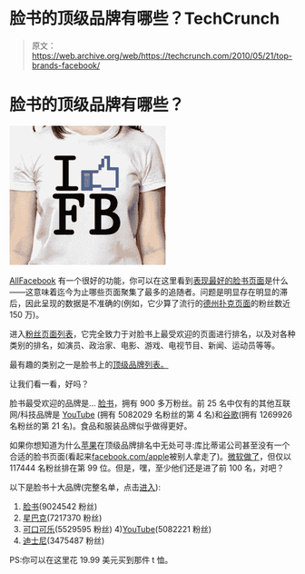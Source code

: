 # 脸书的顶级品牌有哪些？TechCrunch

> 原文：<https://web.archive.org/web/https://techcrunch.com/2010/05/21/top-brands-facebook/>

# 脸书的顶级品牌有哪些？

![](img/0c9d59bce5478e8a449b39af14b33c75.png)

[AllFacebook](https://web.archive.org/web/20221208131401/http://allfacebook.com/) 有一个很好的功能，你可以在这里看到[表现最好的脸书页面](https://web.archive.org/web/20221208131401/http://statistics.allfacebook.com/pages)是什么——这意味着迄今为止哪些页面聚集了最多的追随者。问题是明显存在明显的滞后，因此呈现的数据是不准确的(例如，它少算了流行的[德州扑克页面](https://web.archive.org/web/20221208131401/http://www.facebook.com/TexasHoldEm)的粉丝数近 150 万)。

进入[粉丝页面列表](https://web.archive.org/web/20221208131401/http://fanpagelist.com/)，它完全致力于对脸书上最受欢迎的页面进行排名，以及对各种类别的排名，如演员、政治家、电影、游戏、电视节目、新闻、运动员等等。

最有趣的类别之一是脸书上的[顶级品牌列表。](https://web.archive.org/web/20221208131401/http://fanpagelist.com/category/brands/)

让我们看一看，好吗？

脸书最受欢迎的品牌是… [脸书](https://web.archive.org/web/20221208131401/http://www.facebook.com/facebook)，拥有 900 多万粉丝。前 25 名中仅有的其他互联网/科技品牌是 [YouTube](https://web.archive.org/web/20221208131401/http://www.facebook.com/youtube) (拥有 5082029 名粉丝的第 4 名)和[谷歌](https://web.archive.org/web/20221208131401/http://www.facebook.com/Google)(拥有 1269926 名粉丝的第 21 名)。食品和服装品牌似乎做得更好。

如果你想知道为什么[苹果](https://web.archive.org/web/20221208131401/http://apple.com/)在顶级品牌排名中无处可寻:库比蒂诺公司甚至没有一个合适的脸书页面(看起来[facebook.com/apple](https://web.archive.org/web/20221208131401/http://www.facebook.com/apple)被别人拿走了)。[微软做了](https://web.archive.org/web/20221208131401/http://www.facebook.com/Microsoft)，但仅以 117444 名粉丝排在第 99 位。但是，嘿，至少他们还是进了前 100 名，对吧？

以下是脸书十大品牌(完整名单，点击[进入](https://web.archive.org/web/20221208131401/http://fanpagelist.com/category/brands/view/list/sort/fans/)):

1) [脸书](https://web.archive.org/web/20221208131401/http://www.facebook.com/facebook)(9024542 粉丝)
2) [星巴克](https://web.archive.org/web/20221208131401/http://www.facebook.com/starbucks)(7217370 粉丝)
3) [可口可乐](https://web.archive.org/web/20221208131401/http://www.facebook.com/coca-cola)(5529595 粉丝)
4)[YouTube](https://web.archive.org/web/20221208131401/http://www.facebook.com/youtube)(5082221 粉丝)
5) [迪士尼](https://web.archive.org/web/20221208131401/http://www.facebook.com/disney)(3475487 粉丝)

PS:你可以在这里花 19.99 美元买到那件 t 恤。